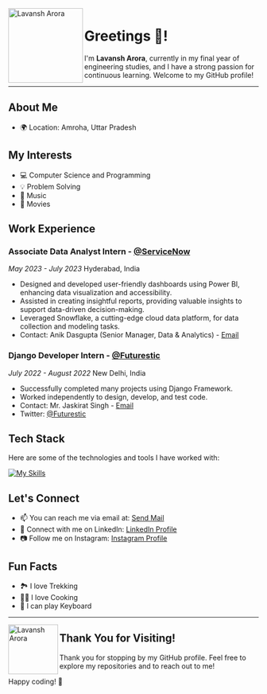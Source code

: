 <img align="left" width="150" height="150" alt="Lavansh Arora" src="https://sdk.bitmoji.com/render/panel/20084243-99313881793_2-s5-v1.png?transparent=1&palette=1&scale=2"/>


# Greetings 👋!

I'm **Lavansh Arora**, currently in my final year of engineering studies, and I have a strong passion for continuous learning. Welcome to my GitHub profile!

---
## About Me

- 🌍 Location: Amroha, Uttar Pradesh

## My Interests

- 💻 Computer Science and Programming
- 💡 Problem Solving
- 🎵 Music
- 🍿 Movies

## Work Experience

### Associate Data Analyst Intern - [@ServiceNow](https://www.servicenow.com/)
*May 2023 - July 2023* 
Hyderabad, India

- Designed and developed user-friendly dashboards using Power BI, enhancing data visualization and accessibility.
- Assisted in creating insightful reports, providing valuable insights to support data-driven decision-making.
- Leveraged Snowflake, a cutting-edge cloud data platform, for data collection and modeling tasks.
- Contact: Anik Dasgupta (Senior Manager, Data & Analytics) - [Email](mailto:anik.dasgupta@servicenow.com)


### Django Developer Intern - [@Futurestic](https://www.futurestic.co.in/)
*July 2022 - August 2022* 
New Delhi, India

- Successfully completed many projects using Django Framework.
- Worked independently to design, develop, and test code.
- Contact: Mr. Jaskirat Singh - [Email](mailto:jaskirat@futurestic.co.in)
- Twitter: [@Futurestic](https://github.com/ServiceNow)


## Tech Stack

Here are some of the technologies and tools I have worked with:

[![My Skills](https://skillicons.dev/icons?i=java,cpp,py,django,react,html,css,js,bootstrap,tailwind,mysql,postgres,postman,vscode,github,discord,linkedin,linux&perline=6)](https://skillicons.dev)


## Let's Connect

- 📫 You can reach me via email at: [Send Mail](mailto:aroralavit1810@gmial.com)
- 💬 Connect with me on LinkedIn: [LinkedIn Profile](https://www.linkedin.com/in/lavansh-arora-240052200/)
- 📷 Follow me on Instagram: [Instagram Profile](https://www.instagram.com/aroralavit/)

## Fun Facts

- 🏞️ I love Trekking
- 🧑‍🍳 I love Cooking
- 🎹 I can play Keyboard

---
<img align="left" width="100" height="100" alt="Lavansh Arora" src="https://sdk.bitmoji.com/me/sticker/G7zSvsRqk5g3l5F7EUKbziATyVeig0bGqzyNqTVZDdejuVdRs7YZsg/20082780.png?p=dD1wO3Y9dGhhbmtfeW91O2w9ZW4.v1&size=thumbnail"/>

## Thank You for Visiting!

Thank you for stopping by my GitHub profile. Feel free to explore my repositories and to reach out to me!

Happy coding! 🚀
